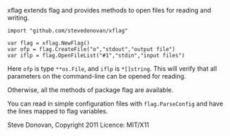 xflag extends flag and provides methods to open files for reading and writing.

    import "github.com/stevedonovan/xflag"
    
    var flag = xflag.NewFlag()
    var ofp = flag.CreateFile("o","stdout","output file")
    var iflp = flag.OpenFileList("#1","stdin","input files")
    
Here `ofp` is type `**os.File`, and `iflp` is `*[]string`. This will verify that all 
parameters on the command-line can be opened for reading.

Otherwise, all the methods of package flag are available.

You can read in simple configuration files with `flag.ParseConfig` and have the
lines mapped to flag variables.

Steve Donovan, Copyright 2011
Licence: MIT/X11
